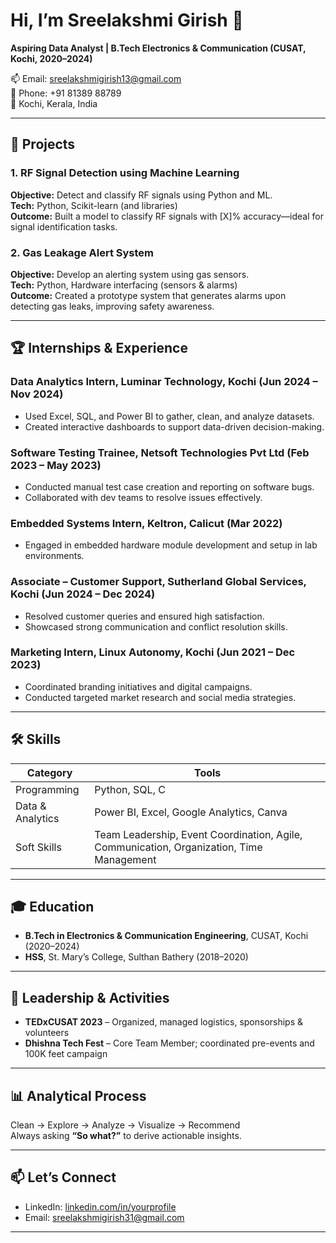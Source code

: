 # Hi, I’m Sreelakshmi Girish 👋  
**Aspiring Data Analyst | B.Tech Electronics & Communication (CUSAT, Kochi, 2020–2024)**

📫 Email: sreelakshmigirish13@gmail.com  
📱 Phone: +91 81389 88789  
📍 Kochi, Kerala, India  

---

## 🚀 Projects

### 1. RF Signal Detection using Machine Learning  
**Objective:** Detect and classify RF signals using Python and ML.  
**Tech:** Python, Scikit-learn (and libraries)  
**Outcome:** Built a model to classify RF signals with [X]% accuracy—ideal for signal identification tasks.

### 2. Gas Leakage Alert System  
**Objective:** Develop an alerting system using gas sensors.  
**Tech:** Python, Hardware interfacing (sensors & alarms)  
**Outcome:** Created a prototype system that generates alarms upon detecting gas leaks, improving safety awareness.

---

## 🏆 Internships & Experience

### Data Analytics Intern, Luminar Technology, Kochi (Jun 2024 – Nov 2024)  
- Used Excel, SQL, and Power BI to gather, clean, and analyze datasets.  
- Created interactive dashboards to support data-driven decision-making.

### Software Testing Trainee, Netsoft Technologies Pvt Ltd (Feb 2023 – May 2023)  
- Conducted manual test case creation and reporting on software bugs.  
- Collaborated with dev teams to resolve issues effectively.

### Embedded Systems Intern, Keltron, Calicut (Mar 2022)  
- Engaged in embedded hardware module development and setup in lab environments.

### Associate – Customer Support, Sutherland Global Services, Kochi (Jun 2024 – Dec 2024)  
- Resolved customer queries and ensured high satisfaction.  
- Showcased strong communication and conflict resolution skills.

### Marketing Intern, Linux Autonomy, Kochi (Jun 2021 – Dec 2023)  
- Coordinated branding initiatives and digital campaigns.  
- Conducted targeted market research and social media strategies.

---

## 🛠️ Skills

| Category         | Tools                                                                             |
|------------------|------------------------------------------------------------------------------------|
| Programming       | Python, SQL, C                                                                     |
| Data & Analytics | Power BI, Excel, Google Analytics, Canva                                          |
| Soft Skills       | Team Leadership, Event Coordination, Agile, Communication, Organization, Time Management |

---

## 🎓 Education

- **B.Tech in Electronics & Communication Engineering**, CUSAT, Kochi (2020–2024)  
- **HSS**, St. Mary’s College, Sulthan Bathery (2018–2020)

---

## 🤝 Leadership & Activities

- **TEDxCUSAT 2023** – Organized, managed logistics, sponsorships & volunteers  
- **Dhishna Tech Fest** – Core Team Member; coordinated pre-events and 100K feet campaign

---

## 📊 Analytical Process

Clean → Explore → Analyze → Visualize → Recommend  
Always asking **“So what?”** to derive actionable insights.

---

## 📫 Let’s Connect

- LinkedIn: [linkedin.com/in/yourprofile](https://linkedin.com/in/yourprofile)  
- Email: sreelakshmigirish31@gmail.com  

---
